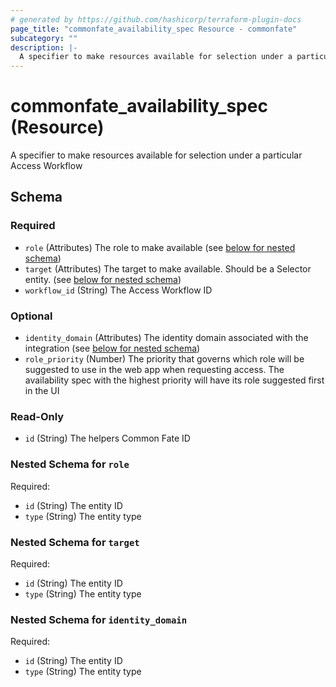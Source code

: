 ```yaml
---
# generated by https://github.com/hashicorp/terraform-plugin-docs
page_title: "commonfate_availability_spec Resource - commonfate"
subcategory: ""
description: |-
  A specifier to make resources available for selection under a particular Access Workflow
---
```


# commonfate_availability_spec (Resource)

A specifier to make resources available for selection under a particular Access Workflow



<!-- schema generated by tfplugindocs -->
## Schema

### Required

- `role` (Attributes) The role to make available (see [below for nested schema](#nestedatt--role))
- `target` (Attributes) The target to make available. Should be a Selector entity. (see [below for nested schema](#nestedatt--target))
- `workflow_id` (String) The Access Workflow ID

### Optional

- `identity_domain` (Attributes) The identity domain associated with the integration (see [below for nested schema](#nestedatt--identity_domain))
- `role_priority` (Number) The priority that governs which role will be suggested to use in the web app when requesting access. The availability spec with the highest priority will have its role suggested first in the UI

### Read-Only

- `id` (String) The helpers Common Fate ID

<a id="nestedatt--role"></a>
### Nested Schema for `role`

Required:

- `id` (String) The entity ID
- `type` (String) The entity type


<a id="nestedatt--target"></a>
### Nested Schema for `target`

Required:

- `id` (String) The entity ID
- `type` (String) The entity type


<a id="nestedatt--identity_domain"></a>
### Nested Schema for `identity_domain`

Required:

- `id` (String) The entity ID
- `type` (String) The entity type


